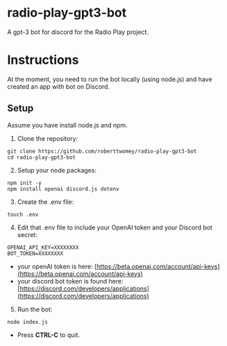 # radio-play-gpt3-bot
A gpt-3 bot for discord for the Radio Play project.

# Instructions
At the moment, you need to run the bot locally (using node.js) and have created an app with bot on Discord. 

## Setup
Assume you have install node.js and npm. 

1. Clone the repository: 
```
git clone https://github.com/roberttwomey/radio-play-gpt3-bot
cd radio-play-gpt3-bot
```
2. Setup your node packages: 
```
npm init -y
npm install openai discord.js dotenv
```

3. Create the .env file: 
```
touch .env
```

4. Edit that .env file to include your OpenAI token and your Discord bot secret: 

```
OPENAI_API_KEY=XXXXXXXX
BOT_TOKEN=XXXXXXXX
```

   - your openAI token is here: [https://beta.openai.com/account/api-keys](https://beta.openai.com/account/api-keys)
   - your discord bot token is found here: [https://discord.com/developers/applications](https://discord.com/developers/applications)
5. Run the bot: 

```node index.js```

  - Press **CTRL-C** to quit.

